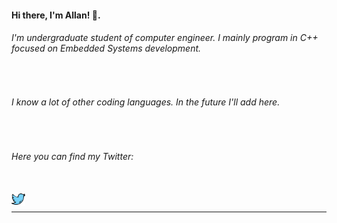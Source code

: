 #### Hi there, I'm Allan! 👋.
###### I'm undergraduate student of computer engineer. I mainly program in C++ focused on Embedded Systems development.

<br />

###### I know a lot of other coding languages. In the future I'll add here.

<br />

###### Here you can find my Twitter:

<br />

<a href="https://twitter.com/leftabn">
  <img align="left" alt="Allan Bispo | Twitter" width="22px" src="Icons/027-twitter.svg" />
</a>

<br />

*************
